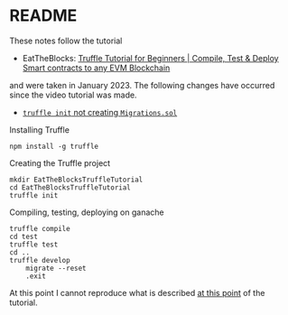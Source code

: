 # README

These notes follow the tutorial

- EatTheBlocks: [Truffle Tutorial for Beginners | Compile, Test & Deploy Smart contracts to any EVM Blockchain](https://www.youtube.com/watch?v=62f757RVEvU)

and were taken in January 2023. The following changes have occurred since the video tutorial was made.

- [`truffle init` not creating `Migrations.sol`](https://stackoverflow.com/questions/73486030/truffle-init-not-creating-migration-sol-file)

Installing Truffle

```
npm install -g truffle
```

Creating the Truffle project

```
mkdir EatTheBlocksTruffleTutorial
cd EatTheBlocksTruffleTutorial
truffle init
```

Compiling, testing, deploying on ganache

```
truffle compile
cd test
truffle test
cd ..
truffle develop
    migrate --reset
    .exit
```

At this point I cannot reproduce what is described [at this point](https://www.youtube.com/watch?v=62f757RVEvU#17m5s) of the tutorial.